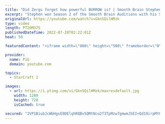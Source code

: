 ```yaml
---
title: "Did Zergs forget how powerful BURROW is? | Smooth Brain Stephen #1 - StarCraft 2"
excerpt: "Stephen won Season 2 of the Smooth Brain Auditions with his Spawning Pool off creep game, which was 100% glassy. This new series is dedicated to his smoothness.  How Stephen won Season 2: https://youtu.be/1S7dlYy947Y -- 🐷 Second Channel for Learning StarCraft 2: https://www.youtube.com/c/PiGRandom 🐷"
originalUrl: https://youtube.com/watch?v=GknSQilHMzk
type: video
length: PT20M37S
publishedDateTime: 2022-07-28T02:22:01Z
heat: 50

featuredContent: "<iframe width=\"800\" height=\"500\" frameborder=\"0\" src=\"https://www.youtube.com/embed/GknSQilHMzk\" allow=\"accelerometer; autoplay; encrypted-media; gyroscope; picture-in-picture\" allowfullscreen></iframe>"

provider:
  name: PiG
  domain: youtube.com

topics:
  - StarCraft 2

images:
  - url: https://i.ytimg.com/vi/GknSQilHMzk/maxresdefault.jpg
    width: 1280
    height: 720
    isCached: true

secured: "2VP1BiubJcWbHgsE8DElqhRQBv5QMtNco2f3TpMzw7gmwmJSEI+Qd19irpMY0tsDvi4/qZ78YS6kgP00G7n/Ci/KL2zcC+V4R3n70yx6rsRn5y7COZhaYYJi2Dlf5bI7VYYTu3L65LnavZ4AYi0N9TkuEgIz6JqbgIwNSHx5XvVgMwEwSsbU/iwmV6GdKxkAToMxNM5KQYizi3ETBxhr55+CH/MEBzmcm3DSqJKPAWgBF+KHiRXAOliPzImjpTndDOWfA7Qvkq2p0eYSTm4IY5JmQ6OWeid8/4jbQkyvK5SAHVenAvLMsIJXn8ypgX+8uKiNyQfLlNJK4XZeTOGL3F6YhWqjO3tqzCJFAlHazAx6vfG7dhYzW/zwqwhc3tlS8YQKoUU+1UUVhq5xGyNz1BNpKzQzUOB88NT3HEoLRyg=;eraAUsLawzwRfy46o7MrQg=="
---
```


